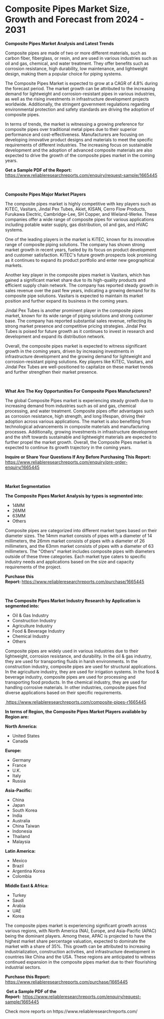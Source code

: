 <p><h1>Composite Pipes Market Size, Growth and Forecast from 2024 - 2031</h1></p><p><strong>Composite Pipes Market Analysis and Latest Trends</strong></p>
<p><p>Composite pipes are made of two or more different materials, such as carbon fiber, fiberglass, or resin, and are used in various industries such as oil and gas, chemical, and water treatment. They offer benefits such as corrosion resistance, high durability, low maintenance, and lightweight design, making them a popular choice for piping systems.</p><p>The Composite Pipes Market is expected to grow at a CAGR of 4.8% during the forecast period. The market growth can be attributed to the increasing demand for lightweight and corrosion-resistant pipes in various industries, as well as the rising investments in infrastructure development projects worldwide. Additionally, the stringent government regulations regarding environmental protection and safety standards are driving the adoption of composite pipes.</p><p>In terms of trends, the market is witnessing a growing preference for composite pipes over traditional metal pipes due to their superior performance and cost-effectiveness. Manufacturers are focusing on developing innovative product designs and materials to meet the specific requirements of different industries. The increasing focus on sustainable development and the adoption of advanced composite materials are also expected to drive the growth of the composite pipes market in the coming years.</p></p>
<p><strong>Get a Sample PDF of the Report:&nbsp;</strong> <a href="https://www.reliableresearchreports.com/enquiry/request-sample/1665445">https://www.reliableresearchreports.com/enquiry/request-sample/1665445</a></p>
<p>&nbsp;</p>
<p><strong>Composite Pipes Major Market Players</strong></p>
<p><p>The composite pipes market is highly competitive with key players such as KiTEC, Vasitars, Jindal Pex Tubes, Akiet, KISAN, Cerro Flow Products, Furukawa Electric, Cambridge-Lee, SH Copper, and Wieland-Werke. These companies offer a wide range of composite pipes for various applications including potable water supply, gas distribution, oil and gas, and HVAC systems.</p><p>One of the leading players in the market is KiTEC, known for its innovative range of composite piping solutions. The company has shown strong market growth in recent years, fueled by its focus on product development and customer satisfaction. KiTEC's future growth prospects look promising as it continues to expand its product portfolio and enter new geographical markets.</p><p>Another key player in the composite pipes market is Vasitars, which has gained a significant market share due to its high-quality products and efficient supply chain network. The company has reported steady growth in sales revenue over the past few years, indicating a growing demand for its composite pipe solutions. Vasitars is expected to maintain its market position and further expand its business in the coming years.</p><p>Jindal Pex Tubes is another prominent player in the composite pipes market, known for its wide range of piping solutions and strong customer base. The company has reported substantial sales revenue, reflecting its strong market presence and competitive pricing strategies. Jindal Pex Tubes is poised for future growth as it continues to invest in research and development and expand its distribution network.</p><p>Overall, the composite pipes market is expected to witness significant growth in the coming years, driven by increasing investments in infrastructure development and the growing demand for lightweight and corrosion-resistant piping solutions. Key players like KiTEC, Vasitars, and Jindal Pex Tubes are well-positioned to capitalize on these market trends and further strengthen their market presence.</p></p>
<p>&nbsp;</p>
<p><strong>What Are The Key Opportunities For Composite Pipes Manufacturers?</strong></p>
<p><p>The global Composite Pipes market is experiencing steady growth due to increasing demand from industries such as oil and gas, chemical processing, and water treatment. Composite pipes offer advantages such as corrosion resistance, high strength, and long lifespan, driving their adoption across various applications. The market is also benefiting from technological advancements in composite materials and manufacturing processes. Additionally, growing investments in infrastructure development and the shift towards sustainable and lightweight materials are expected to further propel the market growth. Overall, the Composite Pipes market is expected to continue its growth trajectory in the coming years.</p></p>
<p><strong>Inquire or Share Your Questions If Any Before Purchasing This Report:</strong> <a href="https://www.reliableresearchreports.com/enquiry/pre-order-enquiry/1665445">https://www.reliableresearchreports.com/enquiry/pre-order-enquiry/1665445</a></p>
<p>&nbsp;</p>
<p><strong>Market Segmentation</strong></p>
<p><strong>The Composite Pipes Market Analysis by types is segmented into:</strong></p>
<p><ul><li>14MM</li><li>26MM</li><li>63MM</li><li>Others</li></ul></p>
<p><p>Composite pipes are categorized into different market types based on their diameter sizes. The 14mm market consists of pipes with a diameter of 14 millimeters, the 26mm market consists of pipes with a diameter of 26 millimeters, and the 63mm market consists of pipes with a diameter of 63 millimeters. The "Others" market includes composite pipes with diameters outside of these three categories. Each market type caters to specific industry needs and applications based on the size and capacity requirements of the project.</p></p>
<p><strong>Purchase this Report:&nbsp;</strong><a href="https://www.reliableresearchreports.com/purchase/1665445">https://www.reliableresearchreports.com/purchase/1665445</a></p>
<p>&nbsp;</p>
<p><strong>The Composite Pipes Market Industry Research by Application is segmented into:</strong></p>
<p><ul><li>Oil & Gas Industry</li><li>Construction Industry</li><li>Agriculture Industry</li><li>Food & Beverage Industry</li><li>Chemical Industry</li><li>Others</li></ul></p>
<p><p>Composite pipes are widely used in various industries due to their lightweight, corrosion resistance, and durability. In the oil & gas industry, they are used for transporting fluids in harsh environments. In the construction industry, composite pipes are used for structural applications. In the agriculture industry, they are used for irrigation systems. In the food & beverage industry, composite pipes are used for processing and transporting food products. In the chemical industry, they are used for handling corrosive materials. In other industries, composite pipes find diverse applications based on their specific requirements.</p></p>
<p><a href="https://www.reliableresearchreports.com/composite-pipes-r1665445">&nbsp;https://www.reliableresearchreports.com/composite-pipes-r1665445</a></p>
<p><strong>In terms of Region, the Composite Pipes Market Players available by Region are:</strong></p>
<p>
    <p> <strong> North America: </strong>
        <ul>
            <li>United States</li>
            <li>Canada</li>
        </ul>
        </p> 
    <p> <strong> Europe: </strong>
        <ul>
            <li>Germany</li>
            <li>France</li>
            <li>U.K.</li>
            <li>Italy</li>
            <li>Russia</li>
        </ul>
        </p> 
    <p> <strong> Asia-Pacific: </strong>
        <ul>
            <li>China</li>
            <li>Japan</li>
            <li>South Korea</li>
            <li>India</li>
            <li>Australia</li>
            <li>China Taiwan</li>
            <li>Indonesia</li>
            <li>Thailand</li>
            <li>Malaysia</li>
        </ul>
        </p> 
    <p> <strong> Latin America: </strong>
        <ul>
            <li>Mexico</li>
            <li>Brazil</li>
            <li>Argentina Korea</li>
            <li>Colombia</li>
        </ul>
        </p> 
    <p> <strong> Middle East & Africa: </strong>
        <ul>
            <li>Turkey</li>
            <li>Saudi</li>
            <li>Arabia</li>
            <li>UAE</li>
            <li>Korea</li>
        </ul>
    </p>
    </p>
<p><p>The composite pipes market is experiencing significant growth across various regions, with North America (NA), Europe, and Asia-Pacific (APAC) being the dominant players. Among these, APAC is projected to have the highest market share percentage valuation, expected to dominate the market with a share of 35%. This growth can be attributed to increasing industrialization, construction activities, and infrastructure development in countries like China and the USA. These regions are anticipated to witness continued expansion in the composite pipes market due to their flourishing industrial sectors.</p></p>
<p><strong>Purchase this Report: </strong><a href="https://www.reliableresearchreports.com/purchase/1665445">https://www.reliableresearchreports.com/purchase/1665445</a></p>
<p>&nbsp;<strong>Get a Sample PDF of the Report:&nbsp;&nbsp;</strong><a href="https://www.reliableresearchreports.com/enquiry/request-sample/1665445">https://www.reliableresearchreports.com/enquiry/request-sample/1665445</a></p>
<p><strong></strong></p>
<p>Check more reports on https://www.reliableresearchreports.com/</p>